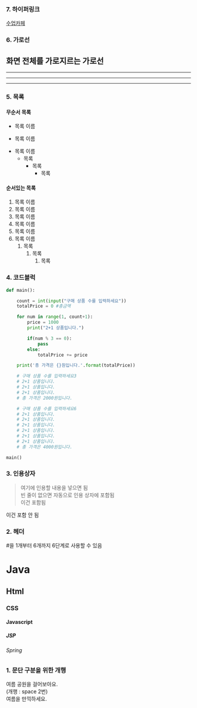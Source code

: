 ### 7. 하이퍼링크
[수업카페](https://cafe.daum.net/pcwk)


### 6. 가로선
화면 전체를 가로지르는 가로선
---
***
---
***


### 5. 목록
#### 무순서 목록
- 목록 이름
+ 목록 이름
* 목록 이름
  * 목록
    * 목록
      * 목록

#### 순서있는 목록
1. 목록 이름
2. 목록 이름
3. 목록 이름
1. 목록 이름
1. 목록 이름
1. 목록 이름
   1. 목록
      1. 목록
         1. 목록


### 4. 코드블럭
```python
def main():

    count = int(input("구매 상품 수를 입력하세요"))
    totalPrice = 0 #총금액

    for num in range(1, count+1):
        price = 1000
        print("2+1 상품입니다.")

        if(num % 3 == 0):
            pass
        else:
            totalPrice += price

    print('총 가격은 {}원입니다.'.format(totalPrice))

    # 구매 상품 수를 입력하세요3
    # 2+1 상품입니다.
    # 2+1 상품입니다.
    # 2+1 상품입니다.
    # 총 가격은 2000원입니다.

    # 구매 상품 수를 입력하세요6
    # 2+1 상품입니다.
    # 2+1 상품입니다.
    # 2+1 상품입니다.
    # 2+1 상품입니다.
    # 2+1 상품입니다.
    # 2+1 상품입니다.
    # 총 가격은 4000원입니다.

main()
```


### 3. 인용상자
> 여기에 인용할 내용을 넣으면 됨  
> 빈 줄이 없으면 자동으로 인용 상자에 포함됨  
이건 포함됨  

이건 포함 안 됨  


### 2. 헤더
#을 1개부터 6개까지 6단계로 사용할 수 있음
# Java
## Html
### CSS
#### Javascript
##### JSP
###### Spring


### 1. 문단 구분을 위한 개행
여름 공원을 걸어보아요.  
(개행 : space 2번)  
여름을 만끽하세요.
